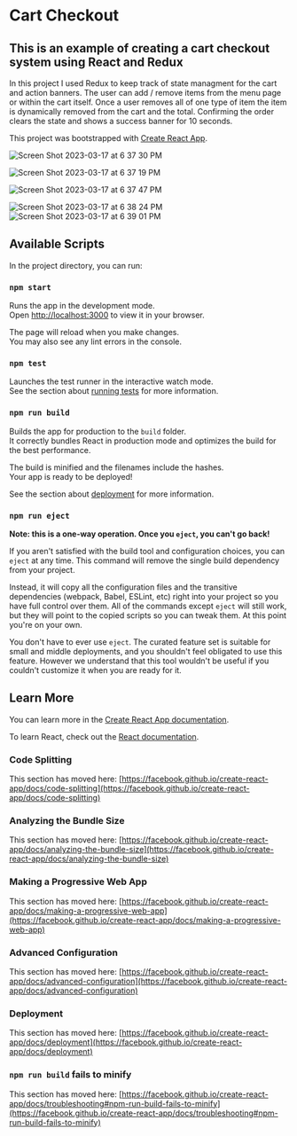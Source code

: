 # Cart Checkout

## This is an example of creating a cart checkout system using React and Redux

In this project I used Redux to keep track of state managment for the cart and action banners.
The user can add / remove items from the menu page or within the cart itself. Once a user removes all of one type of item the item is dynamically removed from the cart and the total. Confirming the order clears the state and shows a success banner for 10 seconds. 

This project was bootstrapped with [Create React App](https://github.com/facebook/create-react-app).

![Screen Shot 2023-03-17 at 6 37 30 PM](https://user-images.githubusercontent.com/29494588/226073915-48f37dce-fcc3-44f1-acf4-9299760e077a.png)

![Screen Shot 2023-03-17 at 6 37 19 PM](https://user-images.githubusercontent.com/29494588/226073924-f2b209b1-8e99-4226-ae79-a1fe9e9ca3b0.png)

![Screen Shot 2023-03-17 at 6 37 47 PM](https://user-images.githubusercontent.com/29494588/226074031-5fe1b6c3-15d8-48a4-b20c-5d99943337ba.png)

![Screen Shot 2023-03-17 at 6 38 24 PM](https://user-images.githubusercontent.com/29494588/226073934-bda47889-c58c-4a04-8b27-97bc788fc73b.png)
![Screen Shot 2023-03-17 at 6 39 01 PM](https://user-images.githubusercontent.com/29494588/226073945-af6374ce-9d79-4c2d-960b-3b0fcc27000b.png)

## Available Scripts

In the project directory, you can run:

### `npm start`

Runs the app in the development mode.\
Open [http://localhost:3000](http://localhost:3000) to view it in your browser.

The page will reload when you make changes.\
You may also see any lint errors in the console.

### `npm test`

Launches the test runner in the interactive watch mode.\
See the section about [running tests](https://facebook.github.io/create-react-app/docs/running-tests) for more information.

### `npm run build`

Builds the app for production to the `build` folder.\
It correctly bundles React in production mode and optimizes the build for the best performance.

The build is minified and the filenames include the hashes.\
Your app is ready to be deployed!

See the section about [deployment](https://facebook.github.io/create-react-app/docs/deployment) for more information.

### `npm run eject`

**Note: this is a one-way operation. Once you `eject`, you can't go back!**

If you aren't satisfied with the build tool and configuration choices, you can `eject` at any time. This command will remove the single build dependency from your project.

Instead, it will copy all the configuration files and the transitive dependencies (webpack, Babel, ESLint, etc) right into your project so you have full control over them. All of the commands except `eject` will still work, but they will point to the copied scripts so you can tweak them. At this point you're on your own.

You don't have to ever use `eject`. The curated feature set is suitable for small and middle deployments, and you shouldn't feel obligated to use this feature. However we understand that this tool wouldn't be useful if you couldn't customize it when you are ready for it.

## Learn More

You can learn more in the [Create React App documentation](https://facebook.github.io/create-react-app/docs/getting-started).

To learn React, check out the [React documentation](https://reactjs.org/).

### Code Splitting

This section has moved here: [https://facebook.github.io/create-react-app/docs/code-splitting](https://facebook.github.io/create-react-app/docs/code-splitting)

### Analyzing the Bundle Size

This section has moved here: [https://facebook.github.io/create-react-app/docs/analyzing-the-bundle-size](https://facebook.github.io/create-react-app/docs/analyzing-the-bundle-size)

### Making a Progressive Web App

This section has moved here: [https://facebook.github.io/create-react-app/docs/making-a-progressive-web-app](https://facebook.github.io/create-react-app/docs/making-a-progressive-web-app)

### Advanced Configuration

This section has moved here: [https://facebook.github.io/create-react-app/docs/advanced-configuration](https://facebook.github.io/create-react-app/docs/advanced-configuration)

### Deployment

This section has moved here: [https://facebook.github.io/create-react-app/docs/deployment](https://facebook.github.io/create-react-app/docs/deployment)

### `npm run build` fails to minify

This section has moved here: [https://facebook.github.io/create-react-app/docs/troubleshooting#npm-run-build-fails-to-minify](https://facebook.github.io/create-react-app/docs/troubleshooting#npm-run-build-fails-to-minify)
